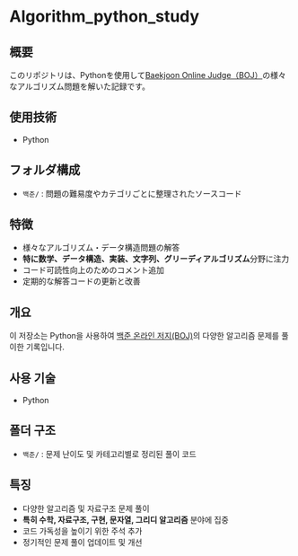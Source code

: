 # Algorithm_python_study


## 概要
このリポジトリは、Pythonを使用して[Baekjoon Online Judge（BOJ）](https://www.acmicpc.net/)の様々なアルゴリズム問題を解いた記録です。

## 使用技術
- Python

## フォルダ構成
- `백준/` : 問題の難易度やカテゴリごとに整理されたソースコード

## 特徴
- 様々なアルゴリズム・データ構造問題の解答
- **特に数学、データ構造、実装、文字列、グリーディアルゴリズム**分野に注力
- コード可読性向上のためのコメント追加
- 定期的な解答コードの更新と改善




## 개요
이 저장소는 Python을 사용하여 [백준 온라인 저지(BOJ)](https://www.acmicpc.net/)의 다양한 알고리즘 문제를 풀이한 기록입니다.

## 사용 기술
- Python

## 폴더 구조
- `백준/` : 문제 난이도 및 카테고리별로 정리된 풀이 코드

## 특징
- 다양한 알고리즘 및 자료구조 문제 풀이
- **특히 수학, 자료구조, 구현, 문자열, 그리디 알고리즘** 분야에 집중
- 코드 가독성을 높이기 위한 주석 추가
- 정기적인 문제 풀이 업데이트 및 개선



